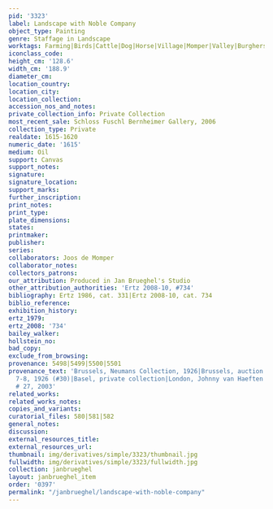 ```yaml
---
pid: '3323'
label: Landscape with Noble Company
object_type: Painting
genre: Staffage in Landscape
worktags: Farming|Birds|Cattle|Dog|Horse|Village|Momper|Valley|Burghers|Nobles|Peasants|Landscape|Wagon
iconclass_code:
height_cm: '128.6'
width_cm: '188.9'
diameter_cm:
location_country:
location_city:
location_collection:
accession_nos_and_notes:
private_collection_info: Private Collection
most_recent_sale: Schloss Fuschl Bernheimer Gallery, 2006
collection_type: Private
realdate: 1615-1620
numeric_date: '1615'
medium: Oil
support: Canvas
support_notes:
signature:
signature_location:
support_marks:
further_inscription:
print_notes:
print_type:
plate_dimensions:
states:
printmaker:
publisher:
series:
collaborators: Joos de Momper
collaborator_notes:
collectors_patrons:
our_attribution: Produced in Jan Brueghel's Studio
other_attribution_authorities: 'Ertz 2008-10, #734'
bibliography: Ertz 1986, cat. 331|Ertz 2008-10, cat. 734
biblio_reference:
exhibition_history:
ertz_1979:
ertz_2008: '734'
bailey_walker:
hollstein_no:
bad_copy:
exclude_from_browsing:
provenance: 5498|5499|5500|5501
provenance_text: 'Brussels, Neumans Collection, 1926|Brussels, auction Weber, July
  7-8, 1926 (#30)|Basel, private collection|London, Johnny van Haeften Ltd., cat.
  # 27, 2003'
related_works:
related_works_notes:
copies_and_variants:
curatorial_files: 580|581|582
general_notes:
discussion:
external_resources_title:
external_resources_url:
thumbnail: img/derivatives/simple/3323/thumbnail.jpg
fullwidth: img/derivatives/simple/3323/fullwidth.jpg
collection: janbrueghel
layout: janbrueghel_item
order: '0397'
permalink: "/janbrueghel/landscape-with-noble-company"
---
```

